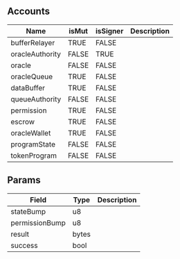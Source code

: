 

## Accounts
|Name|isMut|isSigner|Description|
|--|--|--|--|
| bufferRelayer | TRUE | FALSE |  | 
| oracleAuthority | FALSE | TRUE |  | 
| oracle | FALSE | FALSE |  | 
| oracleQueue | TRUE | FALSE |  | 
| dataBuffer | TRUE | FALSE |  | 
| queueAuthority | FALSE | FALSE |  | 
| permission | TRUE | FALSE |  | 
| escrow | TRUE | FALSE |  | 
| oracleWallet | TRUE | FALSE |  | 
| programState | FALSE | FALSE |  | 
| tokenProgram | FALSE | FALSE |  | 
## Params
|Field|Type|Description|
|--|--|--|
| stateBump |  u8 |  |
| permissionBump |  u8 |  |
| result |  bytes |  |
| success |  bool |  |
